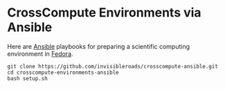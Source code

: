 CrossCompute Environments via Ansible
=====================================
Here are [Ansible](http://www.ansible.com/) playbooks for preparing a scientific computing environment in [Fedora](http://fedoraproject.org).

    git clone https://github.com/invisibleroads/crosscompute-ansible.git
    cd crosscompute-environments-ansible
    bash setup.sh
